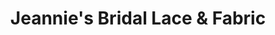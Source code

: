 ---
title: "Jeannie's Bridal Lace & Fabric"
url: /nampa/jeannies-bridal-lace-and-fabric/
shop: clothes
---